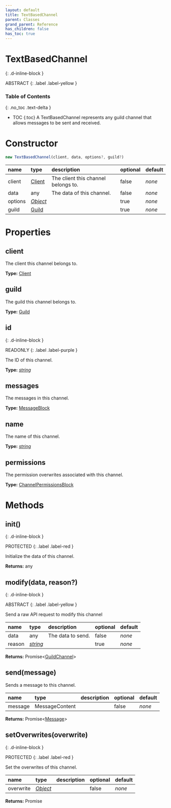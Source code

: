 ```yaml
---
layout: default
title: TextBasedChannel
parent: Classes
grand_parent: Reference
has_children: false
has_toc: true
---
```


# TextBasedChannel
{: .d-inline-block }

ABSTRACT
{: .label .label-yellow }

### Table of Contents
{: .no_toc .text-delta }

- TOC
{:toc}
A TextBasedChannel represents any guild channel that
allows messages to be sent and received.
# Constructor
```js
new TextBasedChannel(client, data, options?, guild?)
```

| name | type | description | optional | default |
|:-----|:-----|:------------|:---------|:--------|
| client | [Client](/ref/classes/Client) | The client this channel belongs to. | false | *none* |
| data | any | The data of this channel. | false | *none* |
| options | *[Object](https://developer.mozilla.org/en-US/docs/Web/JavaScript/Reference/Global_Objects/Object)* |   | true | *none* |
| guild | [Guild](/ref/classes/Guild) |   | true | *none* |

# Properties
## client
The client this channel belongs to.

**Type:** [Client](/ref/classes/Client)

## guild
The guild this channel belongs to.

**Type:** [Guild](/ref/classes/Guild)

## id
{: .d-inline-block }

READONLY
{: .label .label-purple }

The ID of this channel.

**Type:** *[string](https://developer.mozilla.org/en-US/docs/Web/JavaScript/Reference/Global_Objects/string)*

## messages
The messages in this channel.

**Type:** [MessageBlock](/ref/classes/MessageBlock)

## name
The name of this channel.

**Type:** *[string](https://developer.mozilla.org/en-US/docs/Web/JavaScript/Reference/Global_Objects/string)*

## permissions
The permission overwrites associated with this
channel.

**Type:** [ChannelPermissionsBlock](/ref/classes/ChannelPermissionsBlock)

# Methods
## init()
{: .d-inline-block }

PROTECTED
{: .label .label-red }

Initialize the data of this channel.

**Returns:** any

## modify(data, reason?)
{: .d-inline-block }

ABSTRACT
{: .label .label-yellow }

Send a raw API request to modify this channel

| name | type | description | optional | default |
|:-----|:-----|:------------|:---------|:--------|
| data | any | The data to send. | false | *none* |
| reason | *[string](https://developer.mozilla.org/en-US/docs/Web/JavaScript/Reference/Global_Objects/string)* |   | true | *none* |

**Returns:** Promise<[GuildChannel](/ref/classes/GuildChannel)>

## send(message)
Sends a message to this channel.

| name | type | description | optional | default |
|:-----|:-----|:------------|:---------|:--------|
| message | MessageContent |   | false | *none* |

**Returns:** Promise<[Message](/ref/classes/Message)>

## setOverwrites(overwrite)
{: .d-inline-block }

PROTECTED
{: .label .label-red }

Set the overwrites of this channel.

| name | type | description | optional | default |
|:-----|:-----|:------------|:---------|:--------|
| overwrite | *[Object](https://developer.mozilla.org/en-US/docs/Web/JavaScript/Reference/Global_Objects/Object)* |   | false | *none* |

**Returns:** Promise<void>

